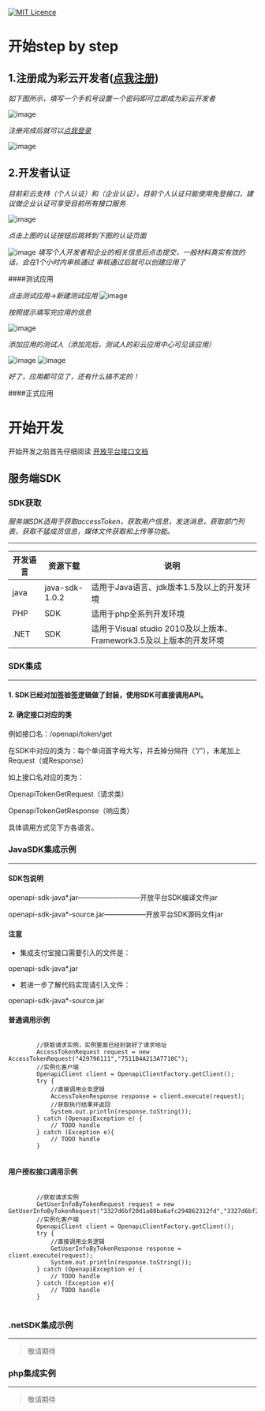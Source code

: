 
[![MIT Licence](https://badges.frapsoft.com/os/mit/mit.svg?v=103)](https://opensource.org/licenses/mit-license.php) 
# 开始step by step

## 1.注册成为彩云开发者([点我注册](https://open.jituancaiyun.com/developer/register.html))

_如下图所示，填写一个手机号设置一个密码即可立即成为彩云开发者_

![image](http://7xnmmr.com1.z0.glb.clouddn.com/Snip20160630_7.png)

_注册完成后就可以[点我登录](https://open.jituancaiyun.com)_

![image](http://7xnmmr.com1.z0.glb.clouddn.com/Snip20160630_14.png)

## 2.开发者认证

_目前彩云支持（个人认证）和（企业认证），目前个人认证只能使用免登接口，建议做企业认证可享受目前所有接口服务_

![image](http://7xnmmr.com1.z0.glb.clouddn.com/Snip20160630_11.png)


_点击上图的认证按钮后跳转到下图的认证页面_

![image](http://7xnmmr.com1.z0.glb.clouddn.com/Snip20160630_13.png)
_填写个人开发者和企业的相关信息后点击提交，一般材料真实有效的话，会在1个小时内审核通过_
_审核通过后就可以创建应用了_

####测试应用

_点击测试应用->新建测试应用_
![image](http://7xnmmr.com1.z0.glb.clouddn.com/Snip20160630_15.png)

_按照提示填写完应用的信息_

![image](http://7xnmmr.com1.z0.glb.clouddn.com/Snip20160630_16.png)

_添加应用的测试人（添加完后，测试人的彩云应用中心可见该应用）_

![image](http://7xnmmr.com1.z0.glb.clouddn.com/Snip20160630_17.png)
![image](http://7xnmmr.com1.z0.glb.clouddn.com/Snip20160630_18.png)

_好了，应用都可见了，还有什么搞不定的！_

####正式应用


# 开始开发

开始开发之前首先仔细阅读 [开放平台接口文档](http://uban360.github.io/)

## 服务端SDK

### SDK获取

_服务端SDK适用于获取accessToken，获取用户信息，发送消息，获取部门列表，获取不猛成员信息，媒体文件获取和上传等功能。_

***

| 开发语言  | 资源下载 | 说明 |
| --------- | ------- | ----- |
| java  | java-sdk-1.0.2 | 适用于Java语言、jdk版本1.5及以上的开发环境 |
| PHP  | SDK | 适用于php全系列开发环境 |
| .NET  | SDK | 适用于Visual studio 2010及以上版本、Framework3.5及以上版本的开发环境 |



### SDK集成

***

#### 1. SDK已经对加签验签逻辑做了封装，使用SDK可直接调用API。
#### 2. 确定接口对应的类

例如接口名：/openapi/token/get

在SDK中对应的类为：每个单词首字母大写，并去掉分隔符（“/”），末尾加上Request（或Response）

如上接口名对应的类为：

OpenapiTokenGetRequest（请求类）

OpenapiTokenGetResponse（响应类）

具体调用方式见下方各语言。

### JavaSDK集成示例

***

#### SDK包说明

openapi-sdk-java*.jar—————————开放平台SDK编译文件jar

openapi-sdk-java*-source.jar——————开放平台SDK源码文件jar

####  注意

* 集成支付宝接口需要引入的文件是：

openapi-sdk-java*.jar

* 若进一步了解代码实现请引入文件：

openapi-sdk-java*-source.jar
#### 普通调用示例

```

		//获取请求实例，实例里面已经封装好了请求地址
		AccessTokenRequest request = new AccessTokenRequest("429796111","7511B4A213A7710C");
		//实例化客户端
        OpenapiClient client = OpenapiClientFactory.getClient();
        try {
        	//直接调用业务逻辑
            AccessTokenResponse response = client.execute(request);
            //获取执行结果并返回
            System.out.println(response.toString());
        } catch (OpenapiException e) {
            // TODO handle
        } catch (Exception e){
            // TODO handle
        }
        

```

#### 用户授权接口调用示例

```

		//获取请求实例
		GetUserInfoByTokenRequest request = new GetUserInfoByTokenRequest("3327d6bf20d1a08ba6afc294862312fd","3327d6bf20d1a08ba6afc294862312fd");
		//实例化客户端
        OpenapiClient client = OpenapiClientFactory.getClient();
        try {
        	//直接调用业务逻辑
            GetUserInfoByTokenResponse response = client.execute(request);
            System.out.println(response.toString());
        } catch (OpenapiException e) {
            // TODO handle
        } catch (Exception e){
            // TODO handle
        }


````

### .netSDK集成示例


***

> 敬请期待

### php集成实例

***

> 敬请期待
